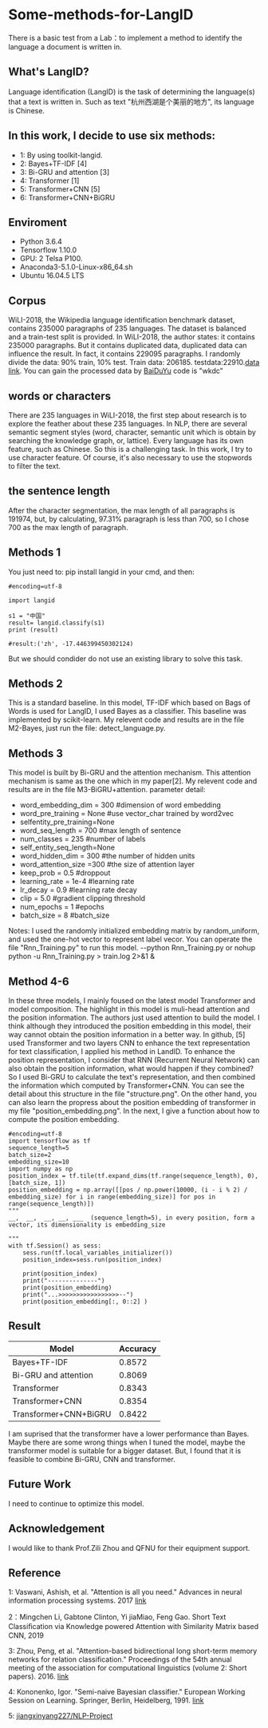 # Some-methods-for-LangID
There is a basic test from a Lab：to implement a method to identify the language a document is written in.

## What's LangID?
Language identiﬁcation (LangID) is the task of determining the language(s) that a text is written in. Such as text "杭州西湖是个美丽的地方", its language is Chinese.

## In this work, I decide to use six methods: 
* 1: By using toolkit-langid.
* 2: Bayes+TF-IDF [4]
* 3: Bi-GRU and attention [3]
* 4: Transformer [1]
* 5: Transformer+CNN [5]
* 6: Transformer+CNN+BiGRU
## Enviroment
* Python 3.6.4 
* Tensorflow 1.10.0
* GPU: 2 Telsa P100. 
* Anaconda3-5.1.0-Linux-x86_64.sh
* Ubuntu 16.04.5 LTS

## Corpus
WiLI-2018, the Wikipedia language identification benchmark dataset, contains 235000 paragraphs of 235 languages. The dataset is balanced and a train-test split is provided. In WiLI-2018, the author states: it contains 235000 paragraphs. But it contains duplicated data, duplicated data can influence the result.  In fact, it contains 229095 paragraphs. I randomly divide the data: 90% train, 10% test. Train data: 206185. testdata:22910.[data link](https://zenodo.org/record/841984#collapseCitations). You can gain the processed data by
[BaiDuYu](https://pan.baidu.com/s/13atqh9mWsQIROgH2MIO8IQ) code is "wkdc"

## words or characters
There are 235 languages in WiLI-2018,  the first step about research is to explore the feather about these 235 languages. In NLP, there are several semantic segment styles (word, character, semantic unit which is obtain by searching the knowledge graph, or, lattice). Every language has its own feature, such as Chinese. So this is a challenging task. In this work, I try to use character feature. Of course, it's also necessary to use the stopwords to filter the text.

## the sentence length
After the character segmentation, the max length of all paragraphs is 191974, but, by calculating, 97.31% paragraph is less than 700, so I chose 700 as the max length of paragraph.

## Methods 1
You just need to: pip install langid in your cmd, and then:
```
#encoding=utf-8

import langid

s1 = "中国"
result= langid.classify(s1)
print (result)

#result:('zh', -17.446399450302124)
```
But we should condider do not use an existing library to solve this task.
## Methods 2
This is a standard baseline. In this model, TF-IDF which based on Bags of Words is used for LangID, I used Bayes as a classifier. This baseline was implemented by scikit-learn. My relevent code and results are in the file M2-Bayes, just run the file: detect_language.py.
## Methods 3
This model is built by Bi-GRU and the attention mechanism. This attention mechanism is same as the one which in my paper[2]. My relevent code and results are in the file M3-BiGRU+attention. 
parameter detail:

* word_embedding_dim = 300      #dimension of word embedding
* word_pre_training = None      #use vector_char trained by word2vec
* selfentity_pre_training=None
* word_seq_length = 700         #max length of sentence
* num_classes = 235             #number of labels
* self_entity_seq_length=None
* word_hidden_dim = 300         #the number of hidden units
* word_attention_size =300     #the size of attention layer
* keep_prob = 0.5              #droppout
* learning_rate = 1e-4         #learning rate
* lr_decay = 0.9               #learning rate decay
* clip = 5.0                   #gradient clipping threshold
* num_epochs = 1               #epochs
* batch_size = 8               #batch_size

Notes: I used the randomly initialized embedding matrix by random_uniform, and used the one-hot vector to represent label vecor. You can operate the file "Rnn_Training.py" to run this model. --python Rnn_Training.py or nohup python -u Rnn_Training.py > train.log 2>&1 &
## Method 4-6
In these three models, I mainly foused on the latest model Transformer and model composition. The highlight in this model is muli-head attention and the position information. The authors just used attention to build the model. I think although they introduced the position embedding in this model, their way cannot obtain the position information in a better way. In github, [5] used Transformer and two layers CNN to enhance the text representation for text classification, I applied his method in LandID. To enhance the position representation, I consider that RNN (Recurrent Neural Network) can also obtain the position information, what would happen if they combined? So I used Bi-GRU to calculate the text's representation, and then combined the information which computed by Transformer+CNN. You can see the detail about this structure in the file "structure.png". On the other hand, you can also learn the propress about the position embedding of transformer in my file "position_embedding.png". In the next, I give a function about how to compute the position embedding.
```
#encoding=utf-8
import tensorflow as tf
sequence_length=5
batch_size=2
embedding_size=10
import numpy as np
position_index = tf.tile(tf.expand_dims(tf.range(sequence_length), 0), [batch_size, 1])
position_embedding = np.array([[pos / np.power(10000, (i - i % 2) / embedding_size) for i in range(embedding_size)] for pos in range(sequence_length)])
"""
__,  __,  __, __, ___  (sequence_length=5), in every position, form a vector, its dimensionality is embedding_size

"""
with tf.Session() as sess:
    sess.run(tf.local_variables_initializer())
    position_index=sess.run(position_index)

    print(position_index)
    print("--------------")
    print(position_embedding)
    print("...>>>>>>>>>>>>>>>>>--")
    print(position_embedding[:, 0::2] )
```


## Result
| Model | Accuracy|
| ------ | ------ |
| Bayes+TF-IDF| 0.8572 |
| Bi-GRU and attention| 0.8069 |
| Transformer| 0.8343|
| Transformer+CNN| 0.8354 |
|Transformer+CNN+BiGRU| 0.8422 |

I am suprised that the transformer have a lower performance than Bayes. Maybe there are some wrong things when I tuned the model, maybe the transformer model is suitable for a bigger dataset. But, I found that it is feasible to combine Bi-GRU, CNN and transformer.
## Future Work
I need to continue to optimize this model.
## Acknowledgement
I would like to thank Prof.Zili Zhou and QFNU for their equipment support.

## Reference
1: Vaswani, Ashish, et al. "Attention is all you need." Advances in neural information processing systems. 2017 [link](http://papers.nips.cc/paper/7181-attention-is-all-you-need)

2：Mingchen Li, Gabtone Clinton, Yi jiaMiao, Feng Gao. Short Text Classiﬁcation via Knowledge powered Attention with Similarity Matrix based CNN, 2019

3: Zhou, Peng, et al. "Attention-based bidirectional long short-term memory networks for relation classification." Proceedings of the 54th annual meeting of the association for computational linguistics (volume 2: Short papers). 2016. [link](https://www.aclweb.org/anthology/P16-2034.pdf)

4: Kononenko, Igor. "Semi-naive Bayesian classifier." European Working Session on Learning. Springer, Berlin, Heidelberg, 1991. [link](https://link.springer.com/chapter/10.1007/BFb0017015)

5: [jiangxinyang227/NLP-Project](https://github.com/jiangxinyang227/NLP-Project/tree/master/text_classifier)
